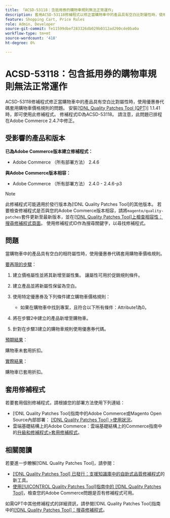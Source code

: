 ```yaml
---
title: 「ACSD-53118：含抵用券的購物車規則無法正常運作」
description: 套用ACSD-53118修補程式以修正當購物車中的產品具有空白比對屬性時，使用優惠券代碼套用購物車價格規則的Adobe Commerce問題。
feature: Shopping Cart, Price Rules
role: Admin, Developer
source-git-commit: fe11599dbef283326db029b0312ad290cde0ba0a
workflow-type: tm+mt
source-wordcount: '418'
ht-degree: 0%

---
```


# ACSD-53118：包含抵用券的購物車規則無法正常運作

ACSD-53118修補程式修正當購物車中的產品具有空白比對屬性時，使用優惠券代碼套用購物車價格規則的問題。 安裝[[!DNL Quality Patches Tool (QPT)]](https://experienceleague.adobe.com/en/docs/commerce-knowledge-base/kb/announcements/commerce-announcements/magento-quality-patches-released-new-tool-to-self-serve-quality-patches) 1.1.41時，即可使用此修補程式。 修補程式ID為ACSD-53118。 請注意，此問題已排程在Adobe Commerce 2.4.7中修正。

## 受影響的產品和版本

**已為Adobe Commerce版本建立修補程式：**

* Adobe Commerce （所有部署方法） 2.4.6

**與Adobe Commerce版本相容：**

* Adobe Commerce （所有部署方法） 2.4.0 - 2.4.6-p3

>[!NOTE]
>
>此修補程式可能適用於發行版本為[!DNL Quality Patches Tool]的其他版本。 若要檢查修補程式是否與您的Adobe Commerce版本相容，請將`magento/quality-patches`套件更新至最新版本，並在[[!DNL Quality Patches Tool]上檢查相容性：搜尋修補程式頁面](https://experienceleague.adobe.com/tools/commerce-quality-patches/index.html)。 使用修補程式ID作為搜尋關鍵字，以尋找修補程式。

## 問題

當購物車中的產品具有空白的相符屬性時，使用優惠券代碼套用購物車價格規則。

<u>要再現的步驟</u>：

1. 建立價格屬性並將其新增至屬性集。 讓屬性可用於促銷規則條件。
1. 建立產品並將新屬性保留為空白。
1. 使用特定優惠券及下列條件建立購物車價格規則：

   * 如果在購物車中找到專案，且符合以下所有條件：Attribute1為0。

1. 將在步驟2中建立的產品新增至購物車。
1. 針對在步驟3建立的購物車規則使用優惠券代碼。

<u>預期結果</u>：

購物車未套用折扣。

<u>實際結果</u>：

購物車已套用折扣。

## 套用修補程式

若要套用個別修補程式，請根據您的部署方法使用下列連結：

* [!DNL Quality Patches Tool]指南中的Adobe Commerce或Magento Open Source內部部署： [[!DNL Quality Patches Tool] >使用狀況](/help/tools/quality-patches-tool/usage.md)。
* 雲端基礎結構上的Adobe Commerce：雲端基礎結構上的Commerce指南中的[升級和修補程式>套用修補程式](https://experienceleague.adobe.com/docs/commerce-cloud-service/user-guide/develop/upgrade/apply-patches.html)。

## 相關閱讀

若要進一步瞭解[!DNL Quality Patches Tool]，請參閱：

* [[!DNL Quality Patches Tool] 已發行：支援知識庫中的自助式品質修補程式](https://experienceleague.adobe.com/en/docs/commerce-knowledge-base/kb/announcements/commerce-announcements/magento-quality-patches-released-new-tool-to-self-serve-quality-patches)的新工具。
* [使用[!UICONTROL Quality Patches Tool]指南中的 [!DNL Quality Patches Tool]](/help/tools/quality-patches-tool/patches-available-in-qpt/check-patch-for-magento-issue-with-magento-quality-patches.md)，檢查您的Adobe Commerce問題是否有修補程式可用。


如需QPT中其他修補程式的詳細資訊，請參閱[!DNL Quality Patches Tool]指南中的[[!DNL Quality Patches Tool]：搜尋修補程式](https://experienceleague.adobe.com/tools/commerce-quality-patches/index.html)。
